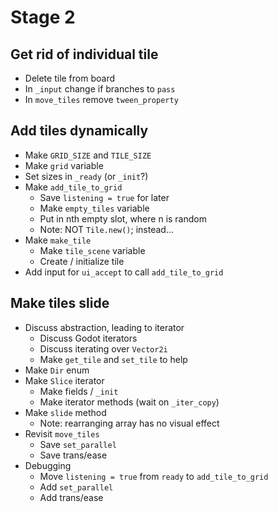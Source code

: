 # Stage 2

## Get rid of individual tile

- Delete tile from board
- In `_input` change if branches to `pass`
- In `move_tiles` remove `tween_property`

## Add tiles dynamically

- Make `GRID_SIZE` and `TILE_SIZE`
- Make `grid` variable
- Set sizes in `_ready` (or `_init`?)
- Make `add_tile_to_grid`
  + Save `listening = true` for later
  + Make `empty_tiles` variable
  + Put in nth empty slot, where n is random
  + Note: NOT `Tile.new()`; instead...
- Make `make_tile`
  + Make `tile_scene` variable
  + Create / initialize tile
- Add input for `ui_accept` to call `add_tile_to_grid`

## Make tiles slide

- Discuss abstraction, leading to iterator
  + Discuss Godot iterators
  + Discuss iterating over `Vector2i`
  + Make `get_tile` and `set_tile` to help
- Make `Dir` enum
- Make `Slice` iterator
  + Make fields / `_init`
  + Make iterator methods (wait on `_iter_copy`)
- Make `slide` method
  + Note: rearranging array has no visual effect
- Revisit `move_tiles`
  + Save `set_parallel`
  + Save trans/ease
- Debugging
  - Move `listening = true` from `ready` to `add_tile_to_grid`
  - Add `set_parallel`
  - Add trans/ease
